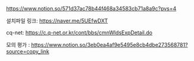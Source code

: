 https://www.notion.so/571d37ac78b44f468a34583cb71a8a9c?pvs=4

설치파일 링크: https://naver.me/5UEfwDXT

cq-net: https://c.q-net.or.kr/cont/bbs/cmnWldsExpDetail.do

모의 평가 : https://www.notion.so/3eb0ea4af9e5495e8cb4dbe273568781?source=copy_link
